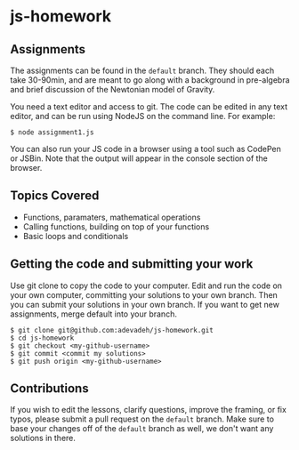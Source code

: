 # js-homework


## Assignments
The assignments can be found in the `default` branch. They should each take 30-90min, and are meant to go along with a background in pre-algebra and brief discussion of the Newtonian model of Gravity. 

You need a text editor and access to git. The code can be edited in any text editor, and can be run using NodeJS on the command line. For example:
    
    $ node assignment1.js

You can also run your JS code in a browser using a tool such as CodePen or JSBin. Note that the output will appear in the console section of the browser.

## Topics Covered
* Functions, paramaters, mathematical operations
* Calling functions, building on top of your functions
* Basic loops and conditionals

## Getting the code and submitting your work
Use git clone to copy the code to your computer. Edit and run the code on your own computer, committing your solutions to your own branch. Then you can submit your solutions in your own branch. If you want to get new assignments, merge default into your branch.

    $ git clone git@github.com:adevadeh/js-homework.git
    $ cd js-homework
    $ git checkout <my-github-username>
    $ git commit <commit my solutions>
    $ git push origin <my-github-username>

## Contributions
If you wish to edit the lessons, clarify questions, improve the framing, or fix typos, please submit a pull request on the `default` branch. Make sure to base your changes off of the `default` branch as well, we don't want any solutions in there.

